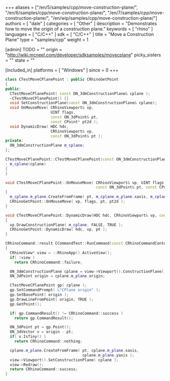 +++
aliases = ["/en/5/samples/cpp/move-construction-plane/", "/en/6/samples/cpp/move-construction-plane/", "/en/7/samples/cpp/move-construction-plane/", "/en/wip/samples/cpp/move-construction-plane/"]
authors = [ "dale" ]
categories = [ "Other" ]
description = "Demonstrates how to move the origin of a construction plane."
keywords = [ "rhino" ]
languages = [ "C/C++" ]
sdk = [ "C/C++" ]
title = "Move a Construction Plane"
type = "samples/cpp"
weight = 1

[admin]
TODO = ""
origin = "http://wiki.mcneel.com/developer/sdksamples/movecplane"
picky_sisters = ""
state = ""

[included_in]
platforms = [ "Windows" ]
since = 0
+++

```cpp
class CTestMoveCPlanePoint : public CRhinoGetPoint
{
public:
  CTestMoveCPlanePoint( const ON_3dmConstructionPlane& cplane );
  ~CTestMoveCPlanePoint() {}
  void SetConstructionPlane(const ON_3dmConstructionPlane& cplane);
  void OnMouseMove( CRhinoViewport& vp,
                    UINT flags,
                    const ON_3dPoint& pt,
                    const CPoint* pt2d );
  void DynamicDraw( HDC hdc,
                    CRhinoViewport& vp,
                    const ON_3dPoint& pt );
private:
  ON_3dmConstructionPlane m_cplane;
};

CTestMoveCPlanePoint::CTestMoveCPlanePoint(const ON_3dmConstructionPlane& cplane)
: m_cplane(cplane)
{
}

void CTestMoveCPlanePoint::OnMouseMove( CRhinoViewport& vp, UINT flags,
                                        const ON_3dPoint& pt, const CPoint* pt2d )
{
  m_cplane.m_plane.CreateFromFrame( pt, m_cplane.m_plane.xaxis, m_cplane.m_plane.yaxis );
  CRhinoGetPoint::OnMouseMove( vp, flags, pt, pt2d );
}

void CTestMoveCPlanePoint::DynamicDraw(HDC hdc, CRhinoViewport& vp, const ON_3dPoint& pt)
{
  vp.DrawConstructionPlane( m_cplane, FALSE, TRUE );
  CRhinoGetPoint::DynamicDraw( hdc, vp, pt );
}

CRhinoCommand::result CCommandTest::RunCommand(const CRhinoCommandContext& context)
{
  CRhinoView* view = ::RhinoApp().ActiveView();
  if( !view )
    return CRhinoCommand::failure;

  ON_3dmConstructionPlane cplane = view->Viewport().ConstructionPlane();
  ON_3dPoint origin = cplane.m_plane.origin;

  CTestMoveCPlanePoint gp( cplane );
  gp.SetCommandPrompt( L"CPlane origin" );
  gp.SetBasePoint( origin );
  gp.DrawLineFromPoint( origin, TRUE );
  gp.GetPoint();

  if( gp.CommandResult() != CRhinoCommand::success )
    return gp.CommandResult();

  ON_3dPoint pt = gp.Point();
  ON_3dVector v = origin - pt;
  if( v.IsTiny() )
    return CRhinoCommand::nothing;

  cplane.m_plane.CreateFromFrame( pt, cplane.m_plane.xaxis,
                                  cplane.m_plane.yaxis );
  view->Viewport().SetConstructionPlane( cplane );
  view->Redraw();
  return CRhinoCommand::success;
}
```
